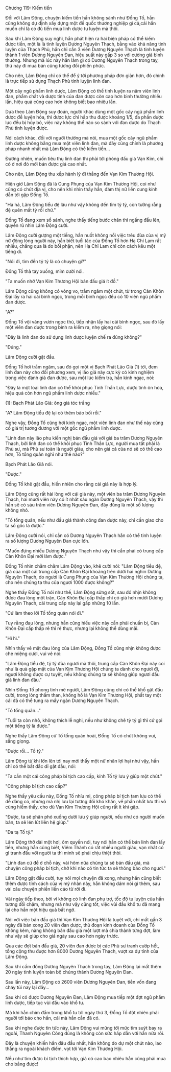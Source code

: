 




Chương 119: Kiếm tiền


Đối với Lâm Động, chuyện kiếm tiền hắn không sành như Đổng Tố, hắn cũng không dự định xây dựng một đế quốc thương nghiệp gì cả,cái hắn muốn chỉ là có đủ tiền mua linh dược tu luyện mà thôi.

Sau khi Lâm Động suy nghĩ, hắn phát hiện ra hai biện pháp có thể kiếm được tiền, một là là tinh luyện Dương Nguyên Thạch, bằng vào khả năng tinh luyện của Thạch Phù, hắn chỉ cần 3 viên Dương Nguyên Thạch là tinh luyện thành 1 viên Dương Nguyên Đan, hiệu suất này gấp 3 so với cường giả bình thường. Nhưng mà lúc này hắn làm gì có Dương Nguyên Thạch trong tay, thứ này đi mua bán cũng tương đối phiền phức.

Cho nên, Lâm Động chỉ có thể để ý tới phương pháp đơn giản hơn, đó chính là trực tiếp sử dụng Thạch Phù tinh luyện linh đan.

Một cây ngũ phẩm linh dược, Lâm Động có thể tinh luyện ra năm viên linh đan, phẩm chất và dược tính của đan dược còn cao hơn bình thường nhiều lần, hiệu quả cũng cao hơn không biết bao nhiêu lần.

Dựa theo Lâm Động suy đoán, người khác dùng một gốc cây ngũ phẩm linh dược để luyện hóa, thì dược lực chỉ hấp thu được khoảng 1/5, đa phần dược lực đều bị hủy bỏ, việc này không thể nào so sánh với đan dược do Thạch Phù tinh luyện được.

Nói cách khác, đối với người thường mà nói, mua một gốc cây ngũ phẩm linh dược không bằng mua một viên linh đan, mà đây cũng chính là phương pháp nhanh nhất mà Lâm Động có thể kiếm tiền...

Đương nhiên, muốn tiêu thụ linh đan thì phải tới phòng đấu giá Vạn Kim, chỉ có ở nơi đó mới bán được giá cao nhất.

Cho nên, Lâm Động thu xếp hành lý đi thẳng đến Vạn Kim Thương Hội.

Hiện giờ Lâm Động đã là Cung Phụng của Vạn Kim Thương Hội, coi như cũng có chút địa vị, cho nên khi nhìn thấy hắn, đám thị nữ liền cung kính dẫn tới gặp Đổng Tố.

"Ha hả, Lâm Động tiểu đệ lâu như vậy không đến tìm tỷ tỷ, còn tưởng rằng đệ quên mất tỷ rồi chứ."

Đổng Tố đang xem sổ sánh, nghe thấy tiếng bước chân thì ngẩng đầu lên, quyến rũ nhìn Lâm Động cười.

Lâm Động cười gượng một tiếng, hắn nuốt không nổi việc trêu đùa của vị mỹ nữ động lòng người này, hắn biết tuổi tác của Đổng Tố hơn Hạ Chỉ Lam rất nhiều, chẳng qua là do bối phận, nên Hạ Chỉ Lam chỉ còn cách kêu một tiếng dì.

"Nói đi, tìm đến tỷ tỷ là có chuyện gì?"

Đổng Tố thả tay xuống, mỉm cười nói.

"Ta muốn nhờ Vạn Kim Thương Hội bán đấu giá ít đồ."

Lâm Động cũng không có vòng vo, trầm ngâm một chút, từ trong Càn Khôn Đại lấy ra hai cái bình ngọc, trong mỗi bình ngọc đều có 10 viên ngũ phẩm đan dược.

"A?"

Đổng Tố vội vàng vươn ngọc thủ, tiếp nhận lấy hai cái bình ngọc, sau đó lấy một viên đan dược trong bình ra kiểm ra, nhẹ giọng nói:

"Đây là linh đan do sử dụng linh dược luyện chế ra đúng không?"

"Đúng."

Lâm Động cười gật đầu.

Đổng Tố hơi trầm ngâm, sau đó gọi một vị Bạch Phát Lão Giả (1) tới, đem linh đan này cho đối phương xem, vị lão giả này cực kỳ có kinh nghiệm trong việc đánh giá đan dược, sau một lúc kiểm tra, hắn kinh ngạc, nói:

"Đây là một loại linh đan có thể khôi phục Tinh Thần Lực, dược tính ôn hòa, hiệu quả còn hơn ngũ phẩm linh dược nhiều."

(1): Bạch Phát Lão Giả: ông già tóc trắng

"A? Lâm Động tiểu đệ lại có thêm bảo bối rồi."

Nghe vậy, Đổng Tố cũng hơi kinh ngạc, một viên linh đan như thế này cũng có giá trị tương đương với một gốc ngũ phẩm linh dược.

"Linh đan này lão phu kiến nghị bán đấu giá với giá ba trăm Dương Nguyên Thạch, bởi linh đan có thể khôi phục Tinh Thần Lực, người mua tất phải là Phù sư, mà Phù sư toàn là người giàu, cho nên giá cả của nó sẽ có thể cao hơn, Tố tổng quản nghĩ như thế nào?"

Bạch Phát Lão Giả nói.

"Được."

Đổng Tố khẽ gật đầu, hiển nhiên cho rằng cái giá này là hợp lý.

Lâm Động cũng rất hài lòng với cái giá này, một viên ba trăm Dương Nguyên Thạch, hai mươi viên này có ít nhất sáu ngàn Dương Nguyên Thạch, vậy thì hắn sẽ có sáu trăm viên Dương Nguyên Đan, đây đúng là một số lượng không nhỏ.

"Tố tổng quản, nếu như đấu giá thành công đan dược này, chỉ cần giao cho ta số gốc là được."

Lâm Động cười nói, chỉ cần có Dương Nguyên Thạch hắn có thể tinh luyện ra số lượng Dương Nguyên Đan cực lớn.

"Muốn đựng nhiều Dương Nguyên Thạch như vậy thì cần phải có trung cấp Càn Khôn Đại mới làm được."

Đổng Tố nhìn chằm chằm Lâm Động vào, khẽ cười nói: "Lâm Động tiểu đệ, giá của một cái trung cấp Càn Khôn Đại khoảng trên dưới hai nghìn Dương Nguyên Thạch, do ngươi là Cung Phụng của Vạn Kim Thương Hội chúng ta, cho nên chúng ta thu của ngươi 1000 được không?"

Nghe thấy Đổng Tố nói như thế, Lâm Động sửng sốt, sau đó nhịn không được đau lòng một trận, Càn Khôn Đại cấp thấp chỉ có giá hơn mười Dương Nguyên Thạch, cái trung cấp này lại gấp những 10 lần.

"Cứ làm theo lời Tố tổng quản nói đi."

Tuy rằng đau lòng, nhưng hắn cũng hiểu việc này cần phải chuẩn bị, Càn Khôn Đại cấp thấp rẻ thì rẻ thực, nhưng lại không thể dùng mãi.

"Hì hì."

Nhìn thấy vẻ mặt đau lòng của Lâm Động, Đổng Tố cũng nhịn không được che miệng cười, vui vẻ nói:

"Lâm Động tiểu đệ, tỷ tỷ đùa ngươi mà thôi, trung cấp Càn Khôn Đại này coi như là quà gặp mặt của Vạn Kim Thương Hội chúng ta dành cho ngươi đi, ngươi không được cự tuyệt, nếu không chúng ta sẽ không giúp ngươi đấu giá linh đan đâu."

Nhìn Đổng Tố phong tình mê người, Lâm Động cũng chỉ có thể khổ gật đầu cười, trong lòng thầm than, không hổ là Vạn Kim Thương Hội, phất tay một cái đã có thể tung ra mấy ngàn Dương Nguyên Thạch.

"Tố tổng quản..."

"Tuổi ta còn nhỏ, không thích lễ nghi, nếu như không chê tỷ tỷ gì thì cứ gọi một tiếng tỷ là được."

Nghe thấy Lâm Động cứ Tố tổng quản hoài, Đổng Tố có chút không vui, sẵng giọng.

"Được rồi... Tố tỷ."

Lâm Động từ khi lớn lên tới nay mới thấy một nữ nhân lợi hại như vậy, hắn chỉ có thể bất đắc dĩ gật đầu, nói:

"Ta cần một cái công pháp bí tịch cao cấp, kính Tố tỷ lưu ý giúp một chút."

"Công pháp bí tịch cao cấp?"

Nghe thấy yêu cầu này, Đổng Tố nhíu mi, công pháp bí tịch tam lưu có thể dễ dàng có, nhưng mà nhị lưu lại tương đối khó khăn, về phần nhất lưu thì vô cùng hiếm thấy, cho dù Vạn Kim Thương Hội cũng rất ít khi gặp.

"Được, ta sẽ phân phó xuống dưới lưu ý giúp ngươi, nếu như có người muốn bán, ta sẽ lén lút liên hệ giúp."

"Đa tạ Tố tỷ."

Lâm Động thở dài một hơi, ôm quyền nói, tuy nói hắn có thể bán linh đan lấy tiền, nhưng hắn cũng biết, Viêm Thành có rất nhiều người giàu, vạn nhất có gì tranh đấu với người ta thì mình sẽ phải chịu thiệt thòi.

"Linh đan cứ để ở chỗ này, vài hôm nữa chúng ta sẽ bán đấu giá, mà chuyện công pháp bí tịch, chờ khi nào có tin tức ta sẽ thông báo cho ngươi."

Lâm Động gật đầu cười, tuy nói mọi chuyện đã xong, nhưng hắn cũng biết thêm được tính cách của vị mỹ nhân này, hắn không dám nói gì thêm, sau vài câu chuyện phiền liền cáo từ rời đi.

Vài ngày tiếp theo, bởi vì không có linh đan phụ trợ, tốc độ tu luyện của hắn tương đối chậm, nhưng mà như vậy cũng tốt, việc vùi đầu khổ tu đã mang lại cho hắn một hiệu quả bất ngờ.

Nói với việc bán đấu giá thì Vạn Kim Thương Hội là tuyệt vời, chỉ mất gần 3 ngày đã bán xong 20 viên đan dược, thủ đoạn kinh doanh của Đổng Tố không kém, nàng không bán đấu giá một lượt mà chia thành từng đợt, làm như vậy sẽ giúp cho giá ngày sau cao hơn ngày trước.

Qua các đợt bán đấu giá, 20 viên đan dược bị các Phù sư tranh cướp hết, tổng cộng thu được hơn 8000 Dương Nguyên Thạch, vượt xa dự tính của Lâm Động.

Sau khi cầm đống Dương Nguyên Thạch trong tay, Lâm Động lại mất thêm 20 ngày tinh luyện toàn bộ chúng thành Dương Nguyên Đan.

Sau lần này, Lâm Động có 2600 viên Dương Nguyên Đan, tiền vốn đang cháy túi nay lại đầy...

Sau khi có được Dương Nguyên Đan, Lâm Động mua tiếp một đợt ngũ phẩm linh dược, tiếp tục vùi đầu vào khổ tu.

Mà khi hắn chìm đắm trong khổ tu tới ngày thứ 3, Đổng Tố đột nhiên phái người tới báo cho hắn, cái mà hắn cần đã có.

Sau khi nghe được tin tức này, Lâm Động vui mừng tới mức tim suýt bay ra ngoài, Thanh Nguyên Công đúng là không còn sức hấp dẫn với hắn nữa rồi.

Đây là chuyện khiến hắn đâu đầu nhất, hắn không do dự một chút nào, lao thẳng ra ngoài khách điếm, vọt tới Vạn Kim Thương Hội.

Nếu như tìm được bí tịch thích hợp, giá có cao bao nhiêu hắn cũng phải mua cho bằng được!




